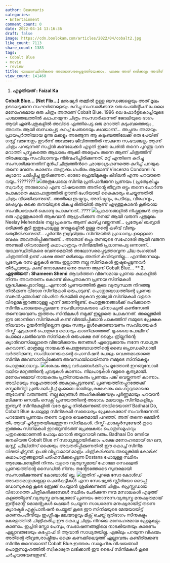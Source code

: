 ```yaml
---
author: Beaumaris
categories:
- Entertainment
comment_count: 0
date: 2022-04-14 13:16:36
draft: false
image: https://cdn.boolokam.com/articles/2022/04/cobalt2.jpg
like_count: 7113
share_count: 1383
tags:
- Cobalt Blue
- movie
- review
title: യാഥാസ്ഥിതികരെ അലോസരപ്പെടുത്തിയേക്കാം, പക്ഷേ അത് ഒരിക്കലും അതിര് കവിയുന്നില്ല
view_count: 141460
---
```


1. **എഴുതിയത് : Faizal Ka**

**Cobalt Blue... (Net Flix...)** മനുഷ്യർ തമ്മിൽ ഉള്ള ബന്ധങ്ങളെയും അത് മൂലം ഉടലെടുക്കുന്ന സംഘർങ്ങളെയും കുറിച്ചു സംസാരിക്കുന്നു ഒരു പെയിൻ്റിംഗ് പോലെ മനോഹരമായ ഒരു ചിത്രം അതാണ് Cobalt Blue. 1996 ലെ ഫോർട്ട്കൊച്ചിയുടെ പശ്ചാത്തലത്തിൽ കഥപറയുന്ന ചിത്രം സംസാരിക്കുന്നത് ജോലിയുടെ ഭാഗം ആയി എൺപതുകളിൽ അവിടെ എത്തിപെട്ട ഒരു മറാത്തി കുടുംബത്തെയും , അവരും ആയി ബന്ധപ്പെട്ട കുറച്ച് പേരുടെയും കഥയാണ്... അച്ഛനും അമ്മയും പ്രായപൂർത്തിയായ മൂന്നു മക്കളും അടങ്ങുന്ന ആ കുടുംബത്തിലേക്ക് ഒരു പേയിങ് ഗസ്റ്റ് വരുന്നതും തുടർന്ന് അവരുടേ ജീവിതത്തിൽ നടക്കുന്ന സംഭവങ്ങളും ആണ് ചിത്രം പറയുന്നത് സച്ചിൻ കുണ്ടലേക്കർ എഴുതി ഇതേ പേരിൽ തന്നെ പുറത്തു വന്ന മറാത്തി പുസ്തകത്തെ ആധാരം ആക്കി അദ്ദേഹം തന്നെ ആണ് ചിത്രത്തിന് തിരക്കഥയും സംവിധാനവും നിർവഹിച്ചിരിക്കുന്നത്. മറ്റ് എന്തിനെ കുറിച്ചു സംസാരിക്കുന്നതിന് മുൻപ് ചിത്രത്തിൻറെ ഛായാഗ്രഹണത്തെ കുറിച്ച് പറയുക തന്നെ വേണം കാരണം അത്രക്കും ഗംഭീരം ആയാണ് Vincenzo Condorelli's ക്യാമറാ ചലിപ്പിച്ചു ഇരിക്കുന്നത്. ഓരോ ഫ്രെയിമുകളും കിടിലൻ എന്നു പറയാതെ വയ്യ...???????? ![](https://cdn.boolokam.com/articles/2022/04/cobalt2.jpg)അതുപോലെ സിനിമ പ്രതിപാദിക്കുന്ന പ്രണയം ( പ്രത്യേകിച്ചും സ്വവർഗ്ഗ അനുരാഗം) എന്ന വിഷയത്തെ അതിൻ്റെ തീവ്രത ഒട്ടും തന്നെ ചോർന്നു പോകാതെ കഥാപാത്രത്തിൽ ഊന്നി ഭംഗിയായി കൈകാര്യം ചെയ്യുന്നതിൽ ചിത്രം വിജയിക്കുന്നുണ്ട്...അതിലെ ഇഷ്ടവും, അനിഷ്ടവും, പേടിയും, വിരഹവും , ദേഷ്യവും ഒക്കെ തനയിലൂടെ മികച്ച രീതിയിൽ ആണ് എഴുത്തുകാരൻ കൂടിയായ സംവിധായകൻ കൊണ്ടു പോകുന്നത്...???? ![](https://cdn.boolokam.com/articles/2022/04/tttttttttttttttttttttttttttttttttt.jpg)പ്രകടനങ്ങളിൽ നിഷ്കളങ്കൻ ആയ ഒരു എഴുത്തുകാരൻ ആകുവാൻ ആഗ്രഹിക്കുന്ന തനയ് ആയി വരുന്ന പുതുമുഖം Neelay Mehendale നല്ല പ്രകടനം ആണ് കാഴ്ച്ച വയ്ക്കുന്നത്... പ്രത്യേക് ബബ്ബാർ ഒരിക്കൽ കൂടി ഇതുപോലുള്ള റോളുകളിൽ ഉള്ള തൻ്റെ കഴിവ് വീണ്ടും തെളിയിക്കുന്നുണ്ട്... പൂർണിമ ഇന്ദ്രജിത്തും സിനിമയിൽ പ്രാധാന്യം ഉള്ളൊരു വേഷം അവതരിപ്പിക്കുന്നുണ്ട്... അതോട് ഒപ്പം തനയുടെ സഹോദരി ആയി വരുന്ന അഞ്ജലി ശിവരാമൻ്റെ കഥാപാത്രവും സിനിമയിൽ പ്രധാനപെട്ട ഒന്നാണ്... യാഥാസ്ഥിതികരെ വേണമെങ്കിൽ അലോസരപ്പെടുത്താവുന്ന ചില രംഗങ്ങൾ ചിത്രത്തിൽ ഉണ്ട് പക്ഷേ അത് ഒരിക്കലും അതിര് കവിയുന്നില്ല... എന്നിരുന്നാലും പ്രത്യേക രസ കൂട്ടുകൾ ഒന്നും ഇല്ലാത്ത നല്ല സിനിമകൾ ഇഷ്ടപ്പെടുന്നവർ തീർച്ചയായും കണ്ട് നോക്കേണ്ട ഒന്നു തന്നെ ആണ് Cobalt Blue... ** **2\. എഴുതിയത് : Shameem Shemi** ആവർത്തന വിരസമായ പ്രണയ കഥകളിൽ നിന്നും അവതരണം കൊണ്ട് മികച്ചതാകുന്ന പ്രണയ സിനിമകൾ ശ്രദ്ധിക്കപ്പെടാറില്ലേ...എന്നാൽ പ്രണയത്തിൽ കൂടെ വ്യത്യസ്ഥത നിറഞ്ഞു നിൽക്കുന്ന വിദേശ സിനിമകൾ ഒരുപാടുണ്ട്. പൊതുബോധത്തിന്റെ പ്രണയ സങ്കൽപ്പങ്ങൾക്ക് വിപരീത ദിശയിൽ ഒഴുകുന്ന ഇന്ത്യൻ സിനിമകൾ വളരെ വിരളമേ ഇറങ്ങാറുള്ളൂ എന്ന് തോന്നീട്ടുണ്ട്. പൊതുജനങ്ങൾക്ക് ദഹിക്കാതെ സിനിമ പരാജയപ്പെടുമെന്ന സംവിധായകരുടെ ഫിനാഷ്യൽ കൺസേൺ തന്നെയാവണം ഇത്തരം സിനിമകൾ നമുക്ക് ഇല്ലാതെ പോകുന്നത്. അല്ലെങ്കിൽ ഈ ജോൺറെ സിനിമകൾ കണ്ട് വിജയിപ്പിക്കാൻ പാകത്തിന് നമ്മുടെ പ്രേക്ഷക നിലവാരം ഉയർന്നിട്ടില്ലെന്ന ദുഃഖം സത്യം ഉൾക്കൊണ്ടാവണം സംവിധായകർ റിസ്ക് എടുക്കാൻ പൊതുവെ ധൈര്യം കാണിക്കാത്തത്. മുംബൈ പോലീസ് പോലെ പാതിവെന്ത സിനിമകൾ ഒരുപക്ഷേ ഒര് ക്രൈം ത്രില്ലറിന്റെ ക്യാൻവാസിലല്ലാതെ വിജയിക്കാനും ജനങ്ങൾ ഏറ്റെടുക്കാനും നന്നേ സാധ്യത കുറവാണ്. മാത്രമല്ല നായകൻ പൊതുബോധത്തിന്റെ ബൈ പ്രൊഡക്ഡായി വർത്തിക്കുന്ന, സംവിധാനയകന്റെ പൊസിഷൻ പോലും വെക്തമാക്കാതെ സിനിമ അവസാനിപ്പിക്കേണ്ട അവസ്ഥയിലായിരുന്നു നമ്മുടെ സിനിമകളും പൊതുബോധവും. ![](https://cdn.boolokam.com/articles/2022/04/mhmhmhmhm.jpg)ശേഷം ആറു വർഷങ്ങൾക്കിപ്പുറം മൂത്തോൻ ഇറങ്ങുമ്പോൾ വലിയ മാറ്റത്തിന്റെ ചുവടുകൾ കാണാം. നിലപാടുകൾ വളരെ കൃത്യമായി. മനോഹരമായ് നായകനും പ്രതിനായകനും പ്രണയം പങ്ക് വെയ്ക്കുന്നത് കാണാം. അവിടെയും സമൂഹത്താൽ അകറ്റപ്പെടുന്നുണ്ട്. പ്രണയത്തിനപ്പുറത്തേക്ക് മസ്കുലിനിറ്റി പ്രതിഫലിപ്പിച്ച് മുംബൈ ഭായിയും,രക്ഷകനും ഫൈറ്ററുമൊക്കെ ആവേണ്ടി വരുന്നുണ്ട്. നല്ല മാറ്റങ്ങൾ അംഗീകരിക്കുമ്പഴും പൂർണ്ണമായും പറയാൻ മടിക്കുന്ന സെയിം സെക്സ് പ്രണയത്തിന്റെ അഭാവം മലയാളം സിനിമകളിലും ഇന്ത്യൻ സിനിമകളിൽ വരേ മുഴച്ചു നിൽക്കുന്നുണ്ട്.അവിടെയാണ് Badhaai Do, Cobalt Blue പോലുള്ള സിനിമകൾ സധൈര്യം പ്രേക്ഷകരോട് സംവദിക്കുന്നത്. പറയേണ്ട പ്രണയം തന്നെ വളരെ വെക്തമായി പറഞ്ഞ്. അത് തന്നെ മെയിൻ തീം ആയ് പൂർണ്ണതയിലെത്തുന്ന സിനിമകൾ. റിസ്ക് ഫാക്ടേർസുണ്ടേൽ കൂടെ ഇത്തരം സിനിമകൾ ഇറങ്ങുന്നിടത്ത് പ്രേക്ഷകരും പൊതുസമൂഹവും പതുക്കെയാണേൽ പോലും മാറാൻ തയ്യാറായി വരും. Badhaai Do നേടിയ ജനകീയത Cobalt Blue ന് സാധ്യമല്ലായിരിക്കാം പക്ഷേ മനോഹരമായ് ഗേ ലൗ, ലസ്റ്റ്, ഫീലിങ്സ് ഒക്കെയും അവതരിപ്പിക്കുന്നതിൽ ഈ കൊച്ച് സിനിമ വിജയിച്ചിട്ടുണ്ട്. ഉപരി വിപ്ലവമായ് മാത്രം ചിത്രീകരിക്കുന്ന.അല്ലെങ്കിൽ കോമിക് കഥാപാത്രങ്ങളായി പരിഹസിക്കപ്പെടുന്ന Dostana പോലുള്ള സ്ഥിരം ആക്ഷേപങ്ങളിൽ നിന്നും വളരെ വ്യത്യസ്തമായ് ഹോമോ സെക്ഷ്വൽ പ്രണയത്തിന്റെ സൈഡിൽ നിന്നും തന്റേടത്തോടെ സുന്ദരമായി സംസാരിക്കുന്നുണ്ട് കോബാൾട് ബ്ലൂ. ![](https://cdn.boolokam.com/articles/2022/04/tttttttttttttttttttttttttttttttttt-1.jpg)ഇതിന് പുറമെ സോ കോൾഡ് അടക്കമൊതുക്കമുള്ള പെൺകുട്ടികൾ എന്ന സോഷ്യൽ സ്റ്റീരിയോ ടൈപ്പ് ഡോസുകളെ കൂടെ ബ്രേക്ക് ചെയ്യാൻ ശ്രമിക്കുന്നുണ്ട് ചിത്രം. ഒപ്രസ്സഡായ വിഭാഗത്തെ ചിത്രീകരിക്കുമ്പോൾ സ്ഥിരം ചേർക്കുന്ന നന്മ മസാലകൾ എടുത്ത് കളഞ്ഞിട്ടുണ്ട്.വ്യത്യസ്ത മനഷ്യരോട് പ്രണയം തോന്നുന്ന.വ്യത്യസ്ത മനുഷ്യരുമായ് ഇന്റിമേന്റ് മൊമന്റുകൾ ഷെയർ ചെയ്യുന്ന സാധാരണ മനുഷ്യരായിട്ട് തന്നെ ക്യാരക്ടർ എക്സ്പാൻഷൻ ചെയ്തത് കൂടെ ഈ സിനിമയുടെ മേന്മയായിട്ട് കാണാം.ഹിന്ദിയും ഇംഗ്ലീഷും മലയാളവും മിക്സ് ചെയ്ത് ഭൂരിഭാഗം സീനുകളും കേരളത്തിൽ ചിത്രീകരിച്ച ഈ കൊച്ചു ചിത്രം നിറയെ മനോഹരമായ ഫ്രേമുകളും കാണാം. ഇച്ചിരി സ്ലോ പേസും, സംഭാഷണങ്ങളിലെ നാടകീയതയും കാരണം എല്ലാവരുടേയും കപ്പോഫ് ടീ ആവാൻ സാധ്യതയില്ല. എങ്കിലും പറയുന്ന വിഷയം അതിന്റെ തീവ്രത,രാഷ്ട്രീയം ഒക്കെ കണക്കിലെടുത്ത് എല്ലാവരും കണ്ടിരിക്കേണ്ട സിനിമ തന്നെയാണ് Cobalt Blue.ഇത്തരം സാമൂഹിക വിഷയങ്ങൾ പൊതുസമൂഹത്തിൽ സ്വീകാര്യത ലഭിക്കാൻ ഈ ടൈപ് സിനിമകൾ കൂടെ ചർച്ചയാവേണ്ടതുണ്ട്. &nbsp;